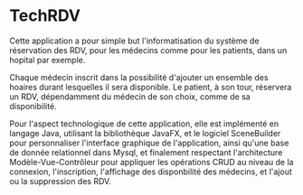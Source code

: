 # TechRDV

Cette application a pour simple but l'informatisation du système de réservation des RDV, pour les médecins comme pour les patients, dans un hopital par exemple.

Chaque médecin inscrit dans la possibilité d'ajouter un ensemble des hoaires durant lesquelles il sera disponible. 
Le patient, à son tour, réservera un RDV, dépendamment du médecin de son choix, comme de sa disponibilité.


Pour l'aspect technologique de cette application, elle est implémenté en langage Java, utilisant la bibliothèque JavaFX, et le logiciel SceneBuilder
pour personnaliser l'interface graphique de l'application, ainsi qu'une base de donnée relationnel dans Mysql, et finalement respectant l'architecture 
Modèle-Vue-Contrôleur pour appliquer les opérations CRUD au niveau de la connexion, l'inscription, l'affichage des disponbilité des médecins, 
et l'ajout ou la suppression des RDV.

